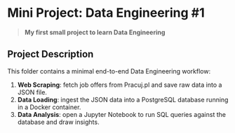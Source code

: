 # Mini Project: Data Engineering #1

> **My first small project to learn Data Engineering**

## Project Description

This folder contains a minimal end-to-end Data Engineering workflow:

1. **Web Scraping**: fetch job offers from Pracuj.pl and save raw data into a JSON file.  
2. **Data Loading**: ingest the JSON data into a PostgreSQL database running in a Docker container.  
3. **Data Analysis**: open a Jupyter Notebook to run SQL queries against the database and draw insights.
